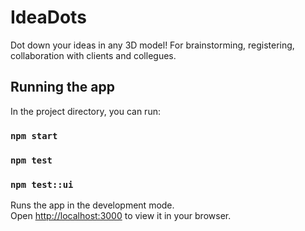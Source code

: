 # IdeaDots

Dot down your ideas in any 3D model! For brainstorming, registering, collaboration with clients and collegues.

## Running the app

In the project directory, you can run:

### `npm start`

### `npm test`

### `npm test::ui`

Runs the app in the development mode.\
Open [http://localhost:3000](http://localhost:3000) to view it in your browser.
